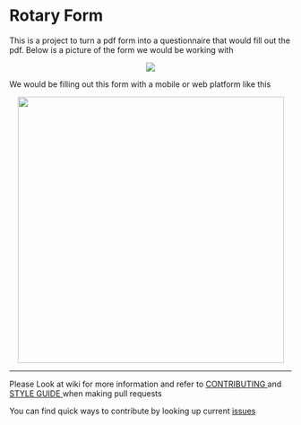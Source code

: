 # Rotary Form
 This is a project to turn a pdf form into a questionnaire that would fill out the pdf.
 Below is a picture of the form we would be working with
 
 <p align = "center">
 <img src = "https://user-images.githubusercontent.com/52111209/61166658-1c4dfe80-a4ff-11e9-8e86-1d90b5afcfe6.png">
 </p>
 <p>
 We would be filling out this form with a mobile or web platform like this
 </p>
  <p align = "center">
 <img src = "https://user-images.githubusercontent.com/52111209/61482214-21c8a000-a968-11e9-90f7-9a72d6463834.jpeg" width="475">
 </p>
 <hr>
<p>
 Please Look at wiki for more information and refer to <a href = "https://github.com/OAkala/Rotary-Form/blob/master/CONTRIBUTING.md"> CONTRIBUTING </a> and <a href = "https://github.com/OAkala/Rotary-Form/blob/master/STYLE%20GUIDE.md"> STYLE GUIDE </a> when making pull requests
 </p>
 
 You can find quick ways to contribute by looking up current [issues](https://github.com/OAkala/Rotary-Form/issues)

